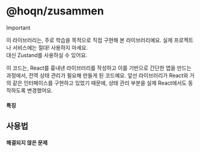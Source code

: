 # @hoqn/zusammen

> [!IMPORTANT]
> 이 라이브러리는, 주로 학습을 목적으로 직접 구현해 본 라이브러리예요. 실제 프로젝트나 서비스에는 절대! 사용하지 마세요.  
> 대신 Zustand를 사용하실 수 있어요.

이 코드는, React를 흉내낸 라이브러리를 작성하고 이를 기반으로 간단한 앱을 만드는 과정에서, 전역 상태 관리가 필요해 만들게 된 코드예요. 앞선 라이브러리가 React와 거의 같은 인터페이스를 구현하고 있었기 때문에, 상태 관리 부분을 실제 React에서도 동작하도록 변경했어요.

#### 특징

## 사용법

#### 해결되지 않은 문제
